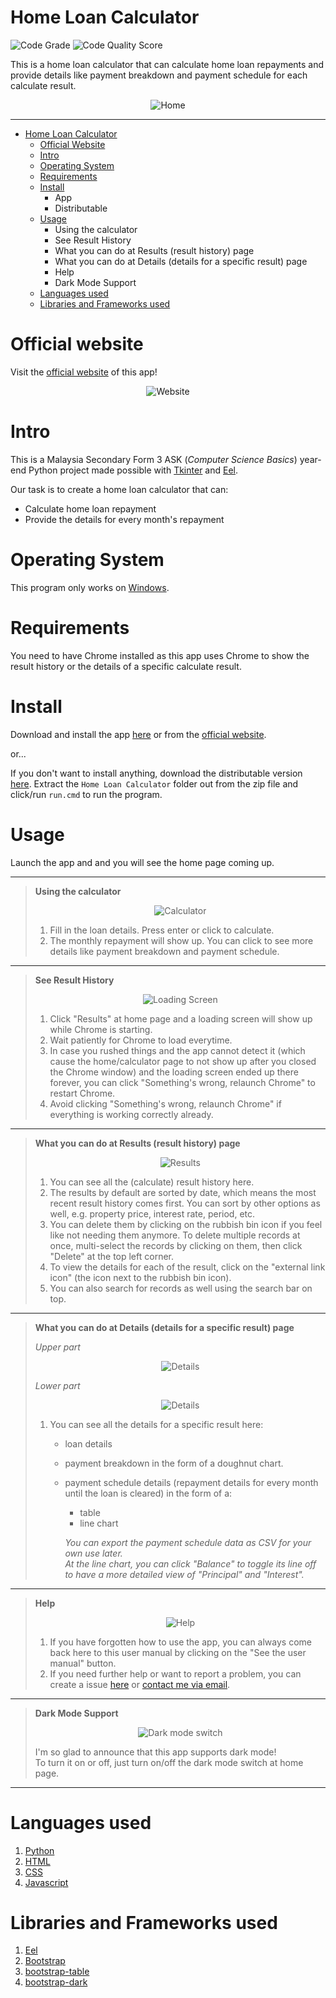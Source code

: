 # Home Loan Calculator
![Code Grade](https://www.code-inspector.com/project/29192/status/svg) ![Code Quality Score](https://www.code-inspector.com/project/29192/score/svg)  

This is a home loan calculator that can calculate home loan repayments and provide details like payment breakdown and payment schedule for each calculate result.  
  
<p align="center"><img src="./screenshots/home-dark.png" title="Home Page in Dark Mode" alt="Home"></img></p>

---
- [Home Loan Calculator](#home-loan-calculator)
  - [Official Website](#official-website)
  - [Intro](#intro)
  - [Operating System](#operating-system)
  - [Requirements](#requirements)
  - [Install](#install)
    - App
    - Distributable
  - [Usage](#usage)
    - Using the calculator
    - See Result History
    - What you can do at Results (result history) page
    - What you can do at Details (details for a specific result) page
    - Help
    - Dark Mode Support
  - [Languages used](#languages-used)
  - [Libraries and Frameworks used](#libraries-and-frameworks-used)

# Official website
Visit the [official website](https://jpro-22.github.io/home-loan-calculator/) of this app!  

<p align="center"><img src="./screenshots/website.png" title="The official website" alt="Website"></img></p>

# Intro
This is a Malaysia Secondary Form 3 ASK (*Computer Science Basics*) year-end Python project made possible with [Tkinter](https://docs.python.org/3/library/tkinter.html) and [Eel](https://github.com/ChrisKnott/Eel).

Our task is to create a home loan calculator that can:
- Calculate home loan repayment
- Provide the details for every month's repayment

# Operating System
This program only works on [Windows](https://www.microsoft.com/en-my/windows). 

# Requirements
You need to have Chrome installed as this app uses Chrome to show the result history or the details of a specific calculate result. 

# Install
Download and install the app [here](https://github.com/jPRO-22/home-loan-calculator/releases/latest/download/home-loan-calculator-app-installer.zip) or from the [official website](https://jpro-22.github.io/home-loan-calculator).  

or...  

If you don't want to install anything, download the distributable version [here](https://github.com/jPRO-22/home-loan-calculator/releases/latest/download/home-loan-calculator.zip). Extract the ```Home Loan Calculator``` folder out from the zip file and click/run ```run.cmd``` to run the program. 

# Usage
Launch the app and and you will see the home page coming up.  
  
---
> **Using the calculator**  
>  
> <p align="center"><img src="./screenshots/calculator.png" title="Calculator Page" alt="Calculator"></img></p>  
>  
> 1. Fill in the loan details. Press enter or click to calculate. 
> 2. The monthly repayment will show up. You can click to see more details like payment breakdown and payment schedule. 
---
> **See Result History**  
>   
> <p align="center"><img src="./screenshots/loading-screen.png" title="Loading Screen" alt="Loading Screen"></img></p>  
> 
> 1. Click "Results" at home page and a loading screen will show up while Chrome is starting. 
> 2. Wait patiently for Chrome to load everytime. 
> 3. In case you rushed things and the app cannot detect it (which cause the home/calculator page to not show up after you closed the Chrome window) and the loading screen ended up there forever, you can click "Something's wrong, relaunch Chrome" to restart Chrome. 
> 4. Avoid clicking "Something's wrong, relaunch Chrome" if everything is working correctly already. 
---
> **What you can do at Results (result history) page**  
> 
> <p align="center"><img src="./screenshots/results.png" title="Results Page" alt="Results"></img></p>  
> 
> 1. You can see all the (calculate) result history here. 
> 2. The results by default are sorted by date, which means the most recent result history comes first. You can sort by other options as well, e.g. property price, interest rate, period, etc.
> 3. You can delete them by clicking on the rubbish bin icon if you feel like not needing them anymore. To delete multiple records at once, multi-select the records by clicking on them, then click "Delete" at the top left corner. 
> 4. To view the details for each of the result, click on the "external link icon" (the icon next to the rubbish bin icon). 
> 5. You can also search for records as well using the search bar on top. 
---
> **What you can do at Details (details for a specific result) page**
>
> *Upper part*
> <p align="center"><img src="./screenshots/details.png" title="Details Page" alt="Details"></img></p>  
>  
>  
> *Lower part*
> <p align="center"><img src="./screenshots/details2.png" title="Details Page" alt="Details"></img></p>  
> 
> 1. You can see all the details for a specific result here: 
>     - loan details
>     - payment breakdown in the form of a doughnut chart. 
>     - payment schedule details (repayment details for every month until the loan is cleared) in the form of a: 
>       - table
>       - line chart  
>  
>       *You can export the payment schedule data as CSV for your own use later.*  
>       *At the line chart, you can click "Balance" to toggle its line off to have a more detailed view of "Principal" and "Interest".*
---
> **Help**  
> 
> <p align="center"><img src="./screenshots/help.png" title="Help" alt="Help"></img></p>  
> 
> 1. If you have forgotten how to use the app, you can always come back here to this user manual by clicking on the "See the user manual" button.  
> 2. If you need further help or want to report a problem, you can create a issue [here](https://github.com/jPRO-22/home-loan-calculator/issues) or [contact me via email](mailto:superjackxh@gmail.com). 
---
> **Dark Mode Support**  
>  
> <p align="center"><img src="./screenshots/dark-mode-switch.png" title="Dark mode switch" alt="Dark mode switch"></img></p>  
>  
> I'm so glad to announce that this app supports dark mode!  
> To turn it on or off, just turn on/off the dark mode switch at home page. 
---  

# Languages used
1. [Python](https://www.python.org/)
2. [HTML](https://en.wikipedia.org/wiki/HTML)
3. [CSS](https://en.wikipedia.org/wiki/CSS)
4. [Javascript](https://en.wikipedia.org/wiki/JavaScript)

# Libraries and Frameworks used
1. [Eel](https://github.com/ChrisKnott/Eel)
2. [Bootstrap](https://getbootstrap.com/)
3. [bootstrap-table](https://bootstrap-table.com/)
4. [bootstrap-dark](https://github.com/ForEvolve/bootstrap-dark)
